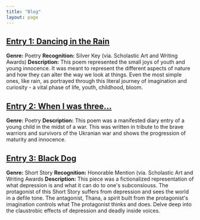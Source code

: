 ```yaml
---
title: "Blog"
layout: page
---
```


 ## [Entry 1: Dancing in the Rain](https://docs.google.com/document/d/1dAy39OlZP6Z1NvrfISF3iAFGJyhkW745IGB4Ju_s3Yg/edit?usp=sharing) 
 **Genre:** Poetry
**Recognition:** Silver Key (via. Scholastic Art and Writing Awards)
 **Description:** This poem represented the small joys of youth and young innocence. It was meant to represent the different aspects of nature and how they can alter the way we look at things. Even the most simple ones, like rain, as portrayed through this literal journey of imagination and curiosity - a vital phase of life, 
youth, childhood, bloom.
 
 ## [Entry 2: When I was three...](https://docs.google.com/document/d/1kB9hIo8JaUf8Cg1E7ci835OozsDzhEKlfLzFhvpCE7M/edit?usp=sharing)
**Genre:** Poetry
**Description:** This poem was a manifested diary entry of a young child in the midst of a war. This was written in tribute to the brave warriors and survivors of the Ukranian war and shows the progression of maturity and innocence. 

## [Entry 3: Black Dog](https://docs.google.com/document/d/117zrrXN71R3nkVXNyQ4HtNN7GGXhV2vlcgDSdfolaA8/edit?usp=sharing)
 **Genre:** Short Story
 **Recognition:** Honorable Mention (via. Scholastic Art and Writing Awards
 **Description:** This piece was a fictionalized representation of what depression is and what it can do to one's subconsiouss. The protagonist of this Short Story suffers from depression and sees the world in a defile tone. The antagonist, Thana, a spirit built from the protagonist's imagination controls what The protagonist thinks and does. Delve deep into the claustrobic effects of depression and deadly inside voices.


